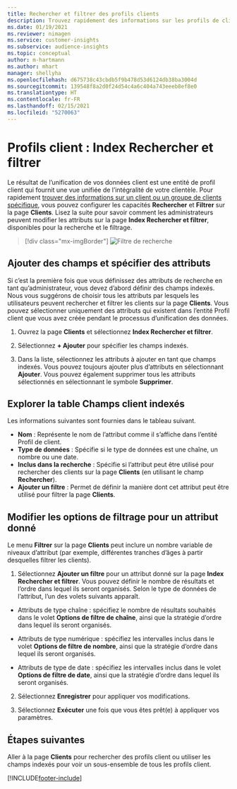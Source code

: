 ```yaml
---
title: Rechercher et filtrer des profils clients
description: Trouvez rapidement des informations sur les profils de clients unifiés et filtrez les attributs spécifiés.
ms.date: 01/19/2021
ms.reviewer: nimagen
ms.service: customer-insights
ms.subservice: audience-insights
ms.topic: conceptual
author: m-hartmann
ms.author: mhart
manager: shellyha
ms.openlocfilehash: d675738c43cbdb5f9b478d53d6124db38ba3004d
ms.sourcegitcommit: 139548f8a2d0f24d54c4a6c404a743eeeb8ef8e0
ms.translationtype: HT
ms.contentlocale: fr-FR
ms.lasthandoff: 02/15/2021
ms.locfileid: "5270063"
---
```

# <a name="customer-profiles-search--filter-index"></a>Profils client : Index Rechercher et filtrer

Le résultat de l’unification de vos données client est une entité de profil client qui fournit une vue unifiée de l’intégralité de votre clientèle. Pour rapidement [trouver des informations sur un client ou un groupe de clients spécifique](customer-profiles.md), vous pouvez configurer les capacités **Rechercher** et **Filtrer** sur la page **Clients**. Lisez la suite pour savoir comment les administrateurs peuvent modifier les attributs sur la page **Index Rechercher et filtrer**, disponibles pour la recherche et le filtrage.

> [!div class="mx-imgBorder"]
> ![Filtre de recherche](media/search-filter.png "Filtre de recherche")

## <a name="add-fields-and-specify-attributes"></a>Ajouter des champs et spécifier des attributs

Si c’est la première fois que vous définissez des attributs de recherche en tant qu’administrateur, vous devez d’abord définir des champs indexés. Nous vous suggérons de choisir tous les attributs par lesquels les utilisateurs peuvent rechercher et filtrer les clients sur la page **Clients**. Vous pouvez sélectionner uniquement des attributs qui existent dans l’entité Profil client que vous avez créée pendant le processus d’unification des données.

1. Ouvrez la page **Clients** et sélectionnez **Index Rechercher et filtrer**.

2. Sélectionnez **+ Ajouter** pour spécifier les champs indexés.

3. Dans la liste, sélectionnez les attributs à ajouter en tant que champs indexés. Vous pouvez toujours ajouter plus d’attributs en sélectionnant **Ajouter**. Vous pouvez également supprimer tous les attributs sélectionnés en sélectionnant le symbole **Supprimer**.

## <a name="explore-the-indexed-customer-fields-table"></a>Explorer la table Champs client indexés

Les informations suivantes sont fournies dans le tableau suivant.

- **Nom** : Représente le nom de l’attribut comme il s’affiche dans l’entité Profil de client.
- **Type de données** : Spécifie si le type de données est une chaîne, un nombre ou une date.
- **Inclus dans la recherche** : Spécifie si l’attribut peut être utilisé pour rechercher des clients sur la page **Clients** (en utilisant le champ **Rechercher**).
- **Ajouter un filtre** : Permet de définir la manière dont cet attribut peut être utilisé pour filtrer la page **Clients**.

## <a name="editing-filtering-options-for-a-given-attribute"></a>Modifier les options de filtrage pour un attribut donné

Le menu **Filtrer** sur la page **Clients** peut inclure un nombre variable de niveaux d’attribut (par exemple, différentes tranches d’âges à partir desquelles filtrer les clients).

1. Sélectionnez **Ajouter un filtre** pour un attribut donné sur la page **Index Rechercher et filtrer**. Vous pouvez définir le nombre de résultats et l’ordre dans lequel ils seront organisés. Selon le type de données de l’attribut, l’un des volets suivants apparaît.

- Attributs de type chaîne : spécifiez le nombre de résultats souhaités dans le volet **Options de filtre de chaîne**, ainsi que la stratégie d’ordre dans lequel ils seront organisés.

- Attributs de type numérique : spécifiez les intervalles inclus dans le volet **Options de filtre de nombre**, ainsi que la stratégie d’ordre dans lequel ils seront organisés.

- Attributs de type de date : spécifiez les intervalles inclus dans le volet **Options de filtre de date**, ainsi que la stratégie d’ordre dans lequel ils seront organisés.

2. Sélectionnez **Enregistrer** pour appliquer vos modifications.

3. Sélectionnez **Exécuter** une fois que vous êtes prêt(e) à appliquer vos paramètres.

## <a name="next-steps"></a>Étapes suivantes

Aller à la page **Clients** pour rechercher des profils client ou utiliser les champs indexés pour voir un sous-ensemble de tous les profils client.


[!INCLUDE[footer-include](../includes/footer-banner.md)]